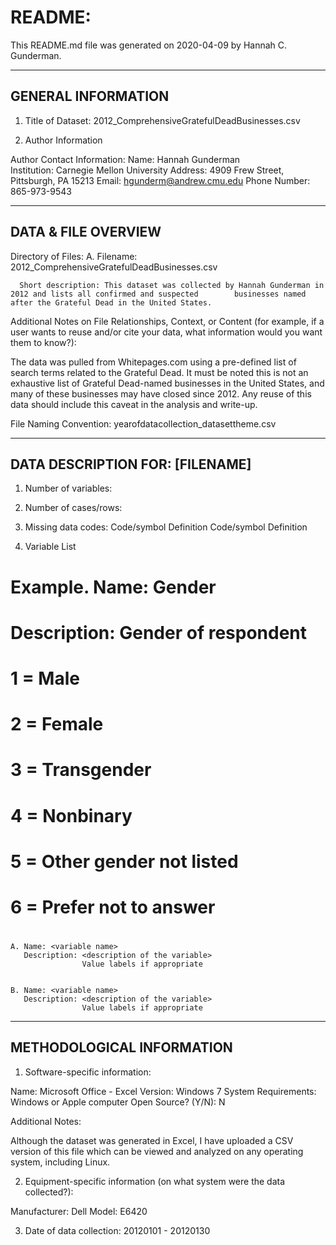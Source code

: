 # README:

This README.md file was generated on 2020-04-09 by Hannah C. Gunderman.

-------------------
GENERAL INFORMATION
-------------------

1. Title of Dataset: 2012_ComprehensiveGratefulDeadBusinesses.csv

2. Author Information

Author Contact Information:
    Name: Hannah Gunderman  
    Institution: Carnegie Mellon University
    Address: 4909 Frew Street, Pittsburgh, PA 15213
    Email: hgunderm@andrew.cmu.edu
	  Phone Number: 865-973-9543

---------------------
DATA & FILE OVERVIEW
---------------------

Directory of Files:
   A. Filename: 2012_ComprehensiveGratefulDeadBusinesses.csv
   
      Short description: This dataset was collected by Hannah Gunderman in 2012 and lists all confirmed and suspected        businesses named after the Grateful Dead in the United States.   


Additional Notes on File Relationships, Context, or Content 
(for example, if a user wants to reuse and/or cite your data, 
what information would you want them to know?):              

The data was pulled from Whitepages.com using a pre-defined list of search terms related to the Grateful Dead. It must be noted this is not an exhaustive list of Grateful Dead-named businesses in the United States, and many of these businesses may have closed since 2012. Any reuse of this data should include this caveat in the analysis and write-up. 

File Naming Convention: yearofdatacollection_datasettheme.csv

-----------------------------------------
DATA DESCRIPTION FOR: [FILENAME]
-----------------------------------------

1. Number of variables:


2. Number of cases/rows: 


3. Missing data codes:
        Code/symbol        Definition
        Code/symbol        Definition


4. Variable List

#
# Example. Name: Gender 
#     Description: Gender of respondent
#         1 = Male
#         2 = Female
#         3 = Transgender
#	      4 = Nonbinary
#		  5 = Other gender not listed 
#		  6 = Prefer not to answer
#

    A. Name: <variable name>
       Description: <description of the variable>
                    Value labels if appropriate


    B. Name: <variable name>
       Description: <description of the variable>
                    Value labels if appropriate

--------------------------
METHODOLOGICAL INFORMATION
--------------------------

1. Software-specific information:

Name: Microsoft Office - Excel
Version: Windows 7 
System Requirements: Windows or Apple computer
Open Source? (Y/N): N

Additional Notes:

Although the dataset was generated in Excel, I have uploaded a CSV version of this file which can be viewed and analyzed on any operating system, including Linux. 


2. Equipment-specific information (on what system were the data collected?):

Manufacturer: Dell
Model: E6420

3. Date of data collection: 20120101 - 20120130





